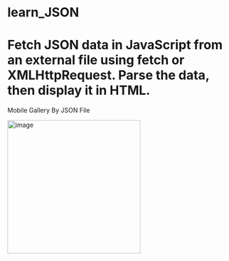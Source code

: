 # learn_JSON

# Fetch JSON data in JavaScript from an external file using fetch or XMLHttpRequest. Parse the data, then display it in HTML. 

Mobile Gallery By JSON File

<img width="299" alt="image" src="https://github.com/sivaganesz/learn_JSON/assets/115609516/6e86d530-0a11-427d-9764-492da3c7e95b">
